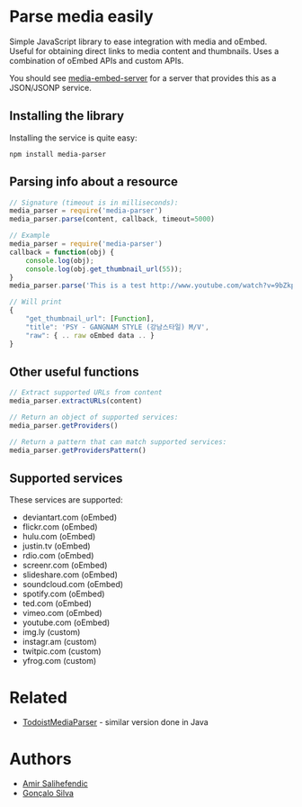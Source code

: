 # Parse media easily
Simple JavaScript library to ease integration with media and oEmbed. Useful for obtaining direct links to media content and thumbnails. Uses a combination of oEmbed APIs and custom APIs.

You should see [media-embed-server](https://github.com/Doist/media-embed-server) for a server that provides this as a JSON/JSONP service.


## Installing the library
Installing the service is quite easy:
    
    npm install media-parser


## Parsing info about a resource

```js
// Signature (timeout is in milliseconds):
media_parser = require('media-parser')
media_parser.parse(content, callback, timeout=5000)
```

```js
// Example
media_parser = require('media-parser')
callback = function(obj) { 
    console.log(obj); 
    console.log(obj.get_thumbnail_url(55)); 
}
media_parser.parse('This is a test http://www.youtube.com/watch?v=9bZkp7q19f0', callback)

// Will print
{ 
    "get_thumbnail_url": [Function],
    "title": 'PSY - GANGNAM STYLE (강남스타일) M/V',
    "raw": { .. raw oEmbed data .. }
}
```


## Other useful functions

```js
// Extract supported URLs from content
media_parser.extractURLs(content)
```

```js
// Return an object of supported services:
media_parser.getProviders()
```

```js
// Return a pattern that can match supported services:
media_parser.getProvidersPattern()
```
    
## Supported services
These services are supported:

- deviantart.com (oEmbed)
- flickr.com (oEmbed)
- hulu.com (oEmbed)
- justin.tv (oEmbed)
- rdio.com  (oEmbed)
- screenr.com  (oEmbed)
- slideshare.com (oEmbed)
- soundcloud.com (oEmbed)
- spotify.com (oEmbed)
- ted.com (oEmbed)
- vimeo.com (oEmbed)
- youtube.com (oEmbed)
- img.ly (custom)
- instagr.am (custom)
- twitpic.com (custom)
- yfrog.com (custom)


Related
=======
* [TodoistMediaParser](https://github.com/Doist/TodoistMediaParser) - similar version done in Java


Authors
=======
* [Amir Salihefendic](https://github.com/amix)
* [Gonçalo Silva](https://github.com/goncalossilva)
